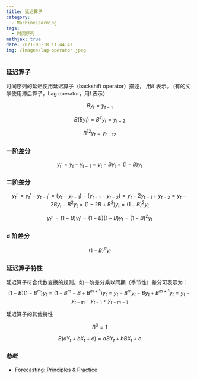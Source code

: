 ```yaml
---
title: 延迟算子
category:
  - MachineLearning
tags:
  - 时间序列
mathjax: true
date: 2021-03-18 11:44:47
img: /images/lag-operator.jpeg
---
```


### 延迟算子
时间序列的延迟使用延迟算子（backshift operator）描述， 用$B$ 表示。 (有的文献使用滞后算子，Lag operator，用$L$表示）

$$
By_t=y_{t-1}
$$

$$
B(By_t)=B^2y_t=y_{t-2}
$$


$$
B^{12}y_t=y_{t-12}
$$

### 一阶差分

$$y_t'=y_t-y_{t-1}=y_t-By_t=(1-B)y_t$$

### 二阶差分
$$
y_t''=y_t' - y_{t-1}'=(y_t - y_{t-1}) - (y_{t-1} - y_{t-2})=y_t-2y_{t-1} + y_{t-2}=y_t-2By_t-B^2y_t=(1-2B+B^2)y_t=(1-B)^2y_t
$$

$$
y_t''=(1-B)y_t'=(1-B)(1-B)y_t=(1-B)^2y_t
$$
### d 阶差分
$$
(1-B)^dy_t
$$

### 延迟算子特性
延迟算子符合代数变换的规则。如一阶差分乘以同期（季节性）差分可表示为：
$$
(1-B)(1-B^m)y_t=(1-B^m-B+B^{m+1})y_t=y_t-B^my_t-By_t+B^{m+1}y_t=y_t-y_{t-m}-y_{t-1}+y_{t-m-1}
$$

延迟算子的其他特性

$$B^0=1$$

$$B(aY_t + bX_t + c) = aBY_t + bBX_t + c \tag{2}$$
### 参考
* [Forecasting: Principles & Practice](https://otexts.com/fpp2/)
